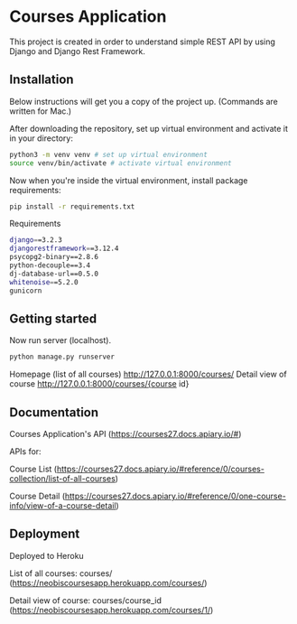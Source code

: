 # Courses Application

This project is created in order to understand simple REST API by using Django and Django Rest Framework. 

## Installation

Below instructions will get you a copy of the project up. (Commands are written for Mac.)

After downloading the repository, set up virtual environment and activate it in your directory:

```bash
python3 -m venv venv # set up virtual environment
source venv/bin/activate # activate virtual environment
```

Now when you're inside the virtual environment, install package requirements:

```bash
pip install -r requirements.txt
```

Requirements

```bash
django==3.2.3
djangorestframework==3.12.4
psycopg2-binary==2.8.6
python-decouple==3.4
dj-database-url==0.5.0
whitenoise==5.2.0
gunicorn
```

## Getting started

Now run server (localhost).

```bash
python manage.py runserver
```
Homepage (list of all courses) http://127.0.0.1:8000/courses/ 
Detail view of course http://127.0.0.1:8000/courses/{course id}

## Documentation

Courses Application's API (https://courses27.docs.apiary.io/#)

APIs for:

Course List (https://courses27.docs.apiary.io/#reference/0/courses-collection/list-of-all-courses)

Course Detail (https://courses27.docs.apiary.io/#reference/0/one-course-info/view-of-a-course-detail)

## Deployment

Deployed to Heroku

List of all courses: courses/ (https://neobiscoursesapp.herokuapp.com/courses/)

Detail view of course: courses/course_id (https://neobiscoursesapp.herokuapp.com/courses/1/)
